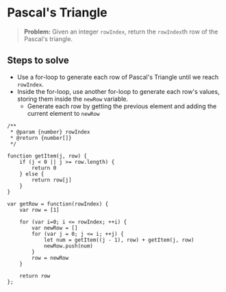 # Pascal's Triangle
> **Problem:** Given an integer `rowIndex`, return the `rowIndex`th row of the Pascal's triangle.

## Steps to solve
* Use a for-loop to generate each row of Pascal's Triangle until we reach `rowIndex`.
* Inside the for-loop, use another for-loop to generate each row's values, storing them inside the `newRow` variable.
    * Generate each row by getting the previous element and adding the current element to `newRow`

```
/**
 * @param {number} rowIndex
 * @return {number[]}
 */

function getItem(j, row) {
    if (j < 0 || j >= row.length) {
        return 0
    } else {
        return row[j]
    }
}

var getRow = function(rowIndex) {
    var row = [1]
    
    for (var i=0; i <= rowIndex; ++i) {
        var newRow = []
        for (var j = 0; j <= i; ++j) {
            let num = getItem((j - 1), row) + getItem(j, row)
            newRow.push(num)
        }
        row = newRow
    }
    
    return row
};

```
